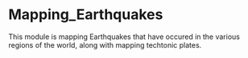 # Mapping_Earthquakes

This module is mapping Earthquakes that have occured in the various regions of the world, along with mapping techtonic plates. 
